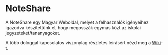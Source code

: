 # NoteShare

A NoteShare egy Magyar Weboldal, melyet a felhasználók
igényeihez igazodva készítettünk el, hogy megosszák egymás közt az iskolai jegyzeteket/tananyagokat.

A több dologgal kapcsolatos viszonylag részletes leírásért nézd meg a [Wiki](https://github.com/doomhyena/NoteShare/wiki)-t.
